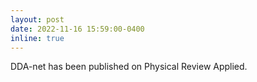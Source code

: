 ```yaml
---
layout: post
date: 2022-11-16 15:59:00-0400
inline: true
---
```


DDA-net has been published on Physical Review Applied.
